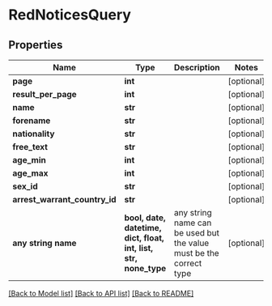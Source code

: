 # RedNoticesQuery


## Properties
Name | Type | Description | Notes
------------ | ------------- | ------------- | -------------
**page** | **int** |  | [optional] 
**result_per_page** | **int** |  | [optional] 
**name** | **str** |  | [optional] 
**forename** | **str** |  | [optional] 
**nationality** | **str** |  | [optional] 
**free_text** | **str** |  | [optional] 
**age_min** | **int** |  | [optional] 
**age_max** | **int** |  | [optional] 
**sex_id** | **str** |  | [optional] 
**arrest_warrant_country_id** | **str** |  | [optional] 
**any string name** | **bool, date, datetime, dict, float, int, list, str, none_type** | any string name can be used but the value must be the correct type | [optional]

[[Back to Model list]](../README.md#documentation-for-models) [[Back to API list]](../README.md#documentation-for-api-endpoints) [[Back to README]](../README.md)


